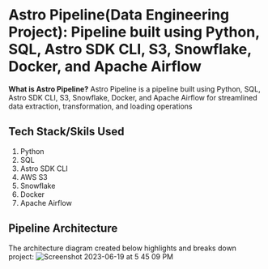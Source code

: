 # Astro Pipeline(Data Engineering Project): Pipeline built using Python, SQL, Astro SDK CLI, S3, Snowflake, Docker, and Apache Airflow
**What is Astro Pipeline?** Astro Pipeline is a pipeline built using Python, SQL, Astro SDK CLI, S3, Snowflake, Docker, and Apache Airflow for streamlined data extraction, transformation, and loading operations

## Tech Stack/Skils Used
1. Python
2. SQL
3. Astro SDK CLI
4. AWS S3
5. Snowflake
6. Docker
7. Apache Airflow

## Pipeline Architecture

The architecture diagram created below highlights and breaks down project:
![Screenshot 2023-06-19 at 5 45 09 PM](https://github.com/anujgarlapati/Astro-Pipeline/assets/59670482/af6eaa54-b3c5-47a8-bbae-3f9c6eef55e7)

